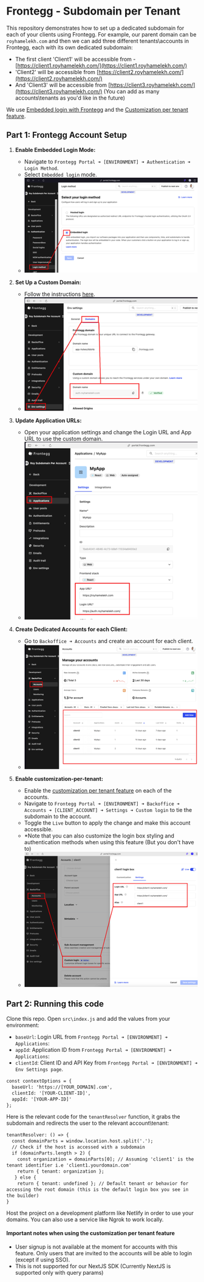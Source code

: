 # Frontegg - Subdomain per Tenant

This repository demonstrates how to set up a dedicated subdomain for each of your clients using Frontegg. For example, our parent domain can be `royhamelekh.com` and then we can add three different tenants\accounts in Frontegg, each with its own dedicated subdomain:

- The first client 'Client1' will be accessible from - [https://client1.royhamelekh.com/](https://client1.royhamelekh.com/)
- 'Client2' will be accessible from [https://client2.royhamelekh.com/](https://client2.royhamelekh.com/)
- And 'Client3' will be accessible from [https://client3.royhamelekh.com/](https://client3.royhamelekh.com/)
(You can add as many accounts\tenants as you'd like in the future)

We use [Embedded login with Frontegg](https://docs.frontegg.com/docs/react-embedded-login-guide) and the [Customization per tenant feature](https://docs.frontegg.com/docs/custom-login-box).

## Part 1: Frontegg Account Setup

1. **Enable Embedded Login Mode:**
   - Navigate to `Frontegg Portal ➜ [ENVIRONMENT] ➜ Authentication ➜ Login Method`.
   - Select `Embedded login` mode.
   - ![embedded_mode](./assets/01_embedded.png)

2. **Set Up a Custom Domain:**
   - Follow the instructions [here](https://docs.frontegg.com/docs/custom-domains).
   - ![custom_domain](./assets/02_domain.png)

3. **Update Application URLs:**
   - Open your application settings and change the Login URL and App URL to use the custom domain.
   - ![application_urls](./assets/03_app_url.png)

4. **Create Dedicated Accounts for each Client:**
   - Go to `Backoffice ➜ Accounts` and create an account for each client.
   - ![accounts_in_backoffice](./assets/04_accounts.png)

5. **Enable customization-per-tenant:**
   - Enable the [customization per tenant feature](https://docs.frontegg.com/docs/custom-login-box) on each of the accounts.
   - Navigate to `Frontegg Portal ➜ [ENVIRONMENT] ➜ Backoffice ➜ Accounts ➜ [CLIENT_ACCOUNT] ➜ Settings ➜ Custom login` to tie the subdomain to the account.
   - Toggle the `Live` button to apply the change and make this account accessible.
   - *Note that you can also customize the login box styling and authentication methods when using this feature (But you don't have to)
   - ![custom_login](./assets/05_custom_login.png)

## Part 2: Running this code
Clone this repo.
Open `src\index.js` and add the values from your environment:
- `baseUrl`: Login URL from `Frontegg Portal ➜ [ENVIRONMENT] ➜ Applications`:
- `appId`: Application ID from `Frontegg Portal ➜ [ENVIRONMENT] ➜ Applications`:
- `clientId`: Client ID and API Key from `Frontegg Portal ➜ [ENVIRONMENT] ➜ Env Settings page`.
```
const contextOptions = {
  baseUrl: 'https://[YOUR_DOMAIN].com',
  clientId: '[YOUR-CLIENT-ID]',
  appId: '[YOUR-APP-ID]'
};
```
Here is the relevant code for the `tenantResolver` function, it grabs the subdomain and redirects the user to the relevant account\tenant:
```
tenantResolver: () => {
  const domainParts = window.location.host.split('.');
  // Check if the host is accessed with a subdomain
  if (domainParts.length > 2) {
    const organization = domainParts[0]; // Assuming 'client1' is the tenant identifier i.e 'client1.yourdomain.com'
    return { tenant: organization };
   } else {
    return { tenant: undefined }; // Default tenant or behavior for accessing the root domain (this is the default login box you see in the builder)
}
```


Host the project on a development platform like Netlify in order to use your domains. You can also use a service like Ngrok to work locally.

#### Important notes when using the customization per tenant feature
- User signup is not available at the moment for accounts with this feature. Only users that are invited to the accounts will be able to login (except if using SSO).
- This is not supported for our NextJS SDK (Currently NextJS is supported only with query params)
